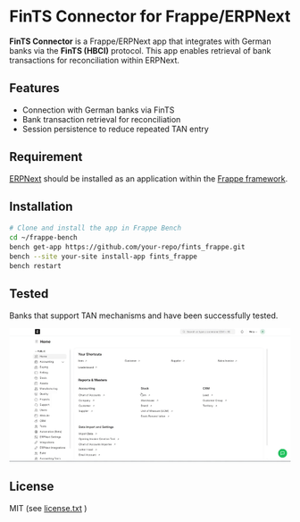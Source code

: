 # FinTS Connector for Frappe/ERPNext

**FinTS Connector** is a Frappe/ERPNext app that integrates with German banks via the **FinTS (HBCI)** protocol. This app enables retrieval of bank transactions for reconciliation within ERPNext.

## Features
- Connection with German banks via FinTS  
- Bank transaction retrieval for reconciliation  
- Session persistence to reduce repeated TAN entry

## Requirement

[ERPNext](https://github.com/frappe/erpnext) should be installed as an application within the [Frappe framework](https://github.com/frappe/frappe).

## Installation
```sh
# Clone and install the app in Frappe Bench
cd ~/frappe-bench
bench get-app https://github.com/your-repo/fints_frappe.git
bench --site your-site install-app fints_frappe
bench restart
```

## Tested
Banks that support TAN mechanisms and have been successfully tested.

![Tested Banks](https://raw.githubusercontent.com/ahmadhuss/fints_frappe/master/fints_frappe/tests/tested.gif)

## License
MIT (see [license.txt](./license.txt)
)
